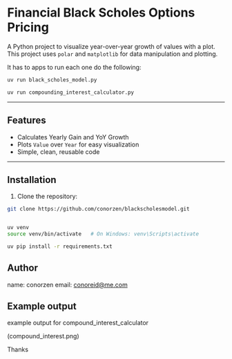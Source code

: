 # Financial Black Scholes Options Pricing

A Python project to visualize year-over-year growth of values with a plot. This project uses `polar` and `matplotlib` for data manipulation and plotting.

It has to apps to run each one do the following:

```bash 
uv run black_scholes_model.py 

uv run compounding_interest_calculator.py

```

---

## Features

- Calculates Yearly Gain and YoY Growth
- Plots `Value` over `Year` for easy visualization
- Simple, clean, reusable code

---

## Installation

1. Clone the repository:

```bash
git clone https://github.com/conorzen/blackscholesmodel.git


uv venv
source venv/bin/activate   # On Windows: venv\Scripts\activate

uv pip install -r requirements.txt
```
## Author 

 name: conorzen
 email: conoreid@me.com


## Example output


example output for compound_interest_calculator

(compound_interest.png)

Thanks
